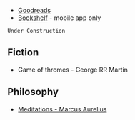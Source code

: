 - [Goodreads](https://www.goodreads.com/user/show/15431102-travis-cahill)
- [Bookshelf](https://link.bookshelfapp.info/sxyzpN0tgw) - mobile app only

`Under Construction`

## Fiction
- Game of thromes - George RR Martin 

## Philosophy 
- [Meditations - Marcus Aurelius ](https://github.com/mtcA6/reading/blob/main/notes/meditations.md)
